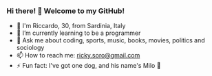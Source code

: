 ### Hi there! 👋 Welcome to my GitHub!



- :boy: I'm Riccardo, 30, from Sardinia, Italy 
- 🌱 I’m currently learning to be a programmer
- 💬 Ask me about coding, sports, music, books, movies, politics and sociology 
- 📫 How to reach me: ricky.soro@gmail.com
- ⚡ Fun fact: I've got one dog, and his name's Milo :dog:
